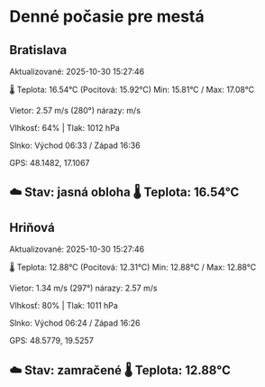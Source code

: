 ﻿# Denné počasie pre mestá

## Bratislava
Aktualizované: 2025-10-30 15:27:46

🌡️ Teplota: 16.54°C 
(Pocitová: 15.92°C)
Min: 15.81°C / Max: 17.08°C

Vietor: 2.57 m/s    (280°) 
nárazy:  m/s

Vlhkosť: 64% | Tlak: 1012 hPa

Slnko: Východ 06:33 / Západ 16:36

GPS: 48.1482, 17.1067

☁️ Stav: jasná obloha        🌡️ Teplota: 16.54°C
---

## Hriňová
Aktualizované: 2025-10-30 15:27:46

🌡️ Teplota: 12.88°C 
(Pocitová: 12.31°C)
Min: 12.88°C / Max: 12.88°C

Vietor: 1.34 m/s (297°)
nárazy: 2.57 m/s

Vlhkosť: 80% | Tlak: 1011 hPa

Slnko: Východ 06:24 / Západ 16:26

GPS: 48.5779, 19.5257

☁️ Stav: zamračené        🌡️ Teplota: 12.88°C
---

